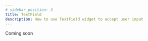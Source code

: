 ```yaml
---
# sidebar_position: 3
title: TextField
description: How to use TextField widget to accept user input 
---
```


Coming soon